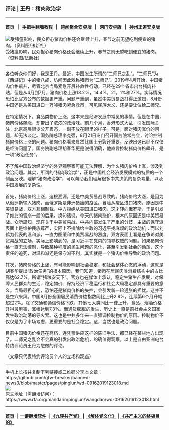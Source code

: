 ### 评论 | 王丹：猪肉政治学
------------------------

#### [首页](https://github.com/gfw-breaker/banned-news3/blob/master/README.md) &nbsp;&nbsp;|&nbsp;&nbsp; [手把手翻墙教程](https://github.com/gfw-breaker/guides/wiki) &nbsp;&nbsp;|&nbsp;&nbsp; [禁闻聚合安卓版](https://github.com/gfw-breaker/bn-android) &nbsp;&nbsp;|&nbsp;&nbsp; [网门安卓版](https://github.com/oGate2/oGate) &nbsp;&nbsp;|&nbsp;&nbsp; [神州正道安卓版](https://github.com/SzzdOgate/update) 



<div id="headerimg">
 <img alt="受猪瘟影响，民众担心猪肉价格还会继续上升，春节之前无望吃到便宜的猪肉。（资料图/法新社）" src="https://www.rfa.org/mandarin/yataibaodao/jingmao/gf1-09112019074233.html/000_1K107N.jpg/@@images/eacc48dd-54b1-4825-a38d-e1511b7fbf7a.jpeg" title="受猪瘟影响，民众担心猪肉价格还会继续上升，春节之前无望吃到便宜的猪肉。（资料图/法新社）"/>
 <div id="headerimgcontents">
  <div id="headerimgcaption">
   <span>
    受猪瘟影响，民众担心猪肉价格还会继续上升，春节之前无望吃到便宜的猪肉。（资料图/法新社）
   </span>
   <!-- zoomattribute -->
  </div>
  <!-- headerimgcaption -->
 </div>
 <!-- headerimagecontents -->
</div>

<hr/>
<div id="storytext">
 <div>
  <div class="slot_header">
  </div>
 </div>
 <p>
  各位听众你们好，我是王丹。最近，中国发生所谓的“二师兄之乱”。“二师兄”为《西游记》中的猪八戒，坊间因此戏称猪肉为“二师兄”。2019年4月开始，中国猪肉价格飙升，尽管北京当局紧急开展补救性行动，已经在29个省市出台猪肉补贴，但是从4月到7月，猪肉价格上涨18.2%，14.4%，21。1%和27%。实际情况恐怕比官方公布的数据更严重。问题严重到，虽然中美贸易战打得正激烈，8月份中国还是从美国进口一万吨猪肉紧急救市，可见民族大义，还是要让位给二师兄。
  <br/>
  <br/>
  在特定情况下，食品类物价上涨，这本来是经济发展中常见的事情。但是在中国，猪肉价格飙涨，却带出了浓浓的政治味。前几个月，香港形式大乱，引发国际关注，北京高层很少公开表态，一副不放在眼里的样子。可是，面对猪肉涨价的问题，却无法淡定。国务院总理李克强，8月21日专门召开国务院常务会，讨论控制猪肉价格上涨的问题。猪肉价格看来显然比国土分裂还重要，反映出这已经不仅仅是经济问题了。国务院副总理胡春华更是说得明确，他直言控制猪肉价格飙升，是一项“政治任务”。
  <br/>
  <br/>
  不了解中国政治经济学的外界观察家可能无法理解，为什么猪肉价格上涨，涉及到政治问题。其实，所谓的“猪肉政治学”，正是中国社会经济发展模式的特质的一个侧面反映。理解“猪肉政治学”，可以帮助我们理解很多中共决策的复杂考量，以及中国发展的复杂性。
  <br/>
  <br/>
  首先，猪肉价格上涨，追根溯源，还是中美贸易战导致的。猪肉价格大涨，是因为从俄罗斯输入猪肉，而俄罗斯是非洲猪瘟的疫区。冒险从疫区进口猪肉，原因是中美贸易战，双方互相制裁，中方拒绝从美国进口猪肉，这才转向俄罗斯，于是引发了如此的雪崩一般的后果。换句话说，今天的猪肉涨价，根本的原因还是中美贸易战。众所周知，现在关于中美贸易战，中共内部发生了严重的分歧，主战的保守派表面上是维护民族尊严，实际上不排除给主政的习近平找麻烦的政治动机；而以刘鹤为代表的温和派，一直力图缓和中美贸易战的烈度。双方表面上看是在争论对美贸易战的立场，实际上影响到的，是习近平在党内的领导权威的问题。如果猪肉价格一直无法控制，导致某种程度的民生问题的恶化，甚至引发到社会的动荡，这个责任的追究，对温和派还是保守派不利，其实就是一个猪肉价格导致的政治问题。
  <br/>
  <br/>
  其次，猪肉价格的上涨，有可能影响到社会稳定，和社会整体心态的浮动，这就是胡春华提出“政治任务”的根本原因，我们知道，猪肉在居民肉类消费结构中的占比高达62.7%。所谓“猪粮安天下”。官方也在媒体上承认，稳定生猪生产发展，对保障人民群众的生活、稳定物价、保持经济平稳运行和社会大局稳定都具有重要的意义。当局最担心的，恐怕还是猪肉价格的失控，会引发新一轮通胀的担忧。这并不是空穴来风。中国8月份全国居民消费价格指数同比上升2.8%，连续第6个月升幅超过2%。除了交通和通信价格下跌，其他七大类同比一律上升，食品、烟酒价格升得最厉害，涨幅达到7.3%。而通货膨胀的发生，历史上一直是前社会主义国家发生政治动荡的导火索。这也是中共多年来一直强调控制物价的原因。控制物价不仅仅是为了市场考虑，更重要的是社会稳定。这，当然也是政治问题。
  <br/>
  <br/>
  目前中国猪肉价格还在高档，连凭票供应这样的陈旧手法，都已经在某些地方出现了。二师兄之乱会不会真的引发出政治危机，的确值得观察。以上是自由亚洲电台特约评论员王丹为您做的评论。
 </p>
 <p>
  （文章只代表特约评论员个人的立场和观点）
 </p>
</div>

<hr/>
手机上长按并复制下列链接或二维码分享本文章：<br/>
https://github.com/gfw-breaker/banned-news3/blob/master/pages/pinglun/wd-09162019123018.md <br/>
<a href='https://github.com/gfw-breaker/banned-news3/blob/master/pages/pinglun/wd-09162019123018.md'><img src='https://github.com/gfw-breaker/banned-news3/blob/master/pages/pinglun/wd-09162019123018.md.png'/></a> <br/>
原文地址（需翻墙访问）：https://www.rfa.org/mandarin/pinglun/wangdan/wd-09162019123018.html


------------------------
#### [首页](https://github.com/gfw-breaker/banned-news3/blob/master/README.md) &nbsp;|&nbsp; [一键翻墙软件](https://github.com/gfw-breaker/nogfw/blob/master/README.md) &nbsp;| [《九评共产党》](https://github.com/gfw-breaker/9ping.md/blob/master/README.md#九评之一评共产党是什么) | [《解体党文化》](https://github.com/gfw-breaker/jtdwh.md/blob/master/README.md) | [《共产主义的终极目的》](https://github.com/gfw-breaker/gczydzjmd.md/blob/master/README.md)


<img src='http://gfw-breaker.win/banned-news3/pages/pinglun/wd-09162019123018.md' width='0px' height='0px'/>